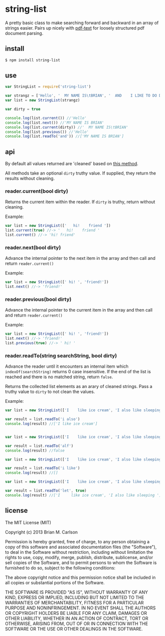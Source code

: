 # string-list

A pretty basic class to make searching forward and backward in an array of strings easier.  Pairs up nicely with [pdf-text](https://github.com/brianc/node-pdf-text) for loosely structured pdf document parsing.


## install

```sh
$ npm install string-list
```

## use

```js
var StringList = require('string-list')

var strangz = ['Hello', '  MY NAME IS\tBRIAN', '  AND    I LIKE TO DO DRAWINGS!']
var list = new StringList(strangz)

var dirty = true

console.log(list.current()) //'Hello'
console.log(list.next()) //'MY NAME IS BRIAN'
console.log(list.current(dirty)) //'  MY NAME IS\tBRIAN'
console.log(list.previous()) //'Hello'
console.log(list.readTo('and')) //['MY NAME IS BRIAN']
```

## api

By default all values returned are 'cleaned' based on [this method](https://github.com/epeli/underscore.string/blob/master/lib/underscore.string.js#L216).

All methods take an optional `dirty` truthy value.  If supplied, they return the results without cleaning.

### reader.current(bool dirty)

Returns the current item within the reader.  If `dirty` is truthy, return without cleaning.

Example:

```js
var list = new StringList(['   hi!    friend '])
list.current(true) //-> '   hi!    friend '
list.current() //-> 'hi! friend'
```

### reader.next(bool dirty)

Advance the internal pointer to the next item in the array and then call and return `reader.current()`

Example:

```js
var list = new StringList([' hi! ', 'friend!'])
list.next() //-> 'friend!'
```

### reader.previous(bool dirty)

Advance the internal pointer to the current item in the array and then call and return `reader.current()`

Example:
```js
var list = new StringList([' hi! ', 'friend!'])
list.next() //-> 'friend!'
list.previous(true) //-> ' hi! '
```

### reader.readTo(string searchString, bool dirty)

Advance the reader until it encounters an internal item which `indexOf(searchString)` returns 0 case insensitive.  If the end of the list is reached and there is no matched string, return `false`.

Returns the collected list elements as an arary of cleaned strings.  Pass a truthy value to `dirty` to not clean the values.


Example:
```js
var list = new StringList(['I    like ice cream', 'I also like sleeping', 'let\'s dance!'])

var result = list.readTo('i also')
console.log(result) //['I like ice cream']


var list = new StringList(['I    like ice cream', 'I also like sleeping', 'let\'s dance!'])

var result = list.readTo('alf')
console.log(result) //false

var list = new StringList(['I    like ice cream', 'I also like sleeping', 'let\'s dance!'])

var result = list.readTo('i like')
console.log(result) //[]

var list = new StringList(['I    like ice cream', 'I also like sleeping ', 'let\'s dance!'])

var result = list.readTo('let', true)
console.log(result) //['I     like ice cream', 'I also like sleeping ']


```

## license

The MIT License (MIT)

Copyright (c) 2013 Brian M. Carlson

Permission is hereby granted, free of charge, to any person obtaining a copy
of this software and associated documentation files (the "Software"), to deal
in the Software without restriction, including without limitation the rights
to use, copy, modify, merge, publish, distribute, sublicense, and/or sell
copies of the Software, and to permit persons to whom the Software is
furnished to do so, subject to the following conditions:

The above copyright notice and this permission notice shall be included in
all copies or substantial portions of the Software.

THE SOFTWARE IS PROVIDED "AS IS", WITHOUT WARRANTY OF ANY KIND, EXPRESS OR
IMPLIED, INCLUDING BUT NOT LIMITED TO THE WARRANTIES OF MERCHANTABILITY,
FITNESS FOR A PARTICULAR PURPOSE AND NONINFRINGEMENT. IN NO EVENT SHALL THE
AUTHORS OR COPYRIGHT HOLDERS BE LIABLE FOR ANY CLAIM, DAMAGES OR OTHER
LIABILITY, WHETHER IN AN ACTION OF CONTRACT, TORT OR OTHERWISE, ARISING FROM,
OUT OF OR IN CONNECTION WITH THE SOFTWARE OR THE USE OR OTHER DEALINGS IN
THE SOFTWARE.
